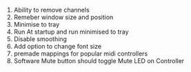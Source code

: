 1. Ability to remove channels
2. Remeber window size and position
3. Minimise to tray
4. Run At startup and run minimised to tray
5. Disable smoothing
6. Add option to change font size
7. premade mappings for popular midi controllers
8. Software Mute button should toggle Mute LED on Controller
